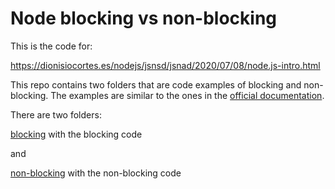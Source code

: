 # Node blocking vs non-blocking

This is the code for:

https://dionisiocortes.es/nodejs/jsnsd/jsnad/2020/07/08/node.js-intro.html

This repo contains two folders that are code examples of blocking and non-blocking. The examples are similar to the ones in the [official documentation](https://nodejs.org/en/docs/guides/blocking-vs-non-blocking/).

There are two folders:

[blocking](./blocking) with the blocking code

and

[non-blocking](./non-blocking) with the non-blocking code